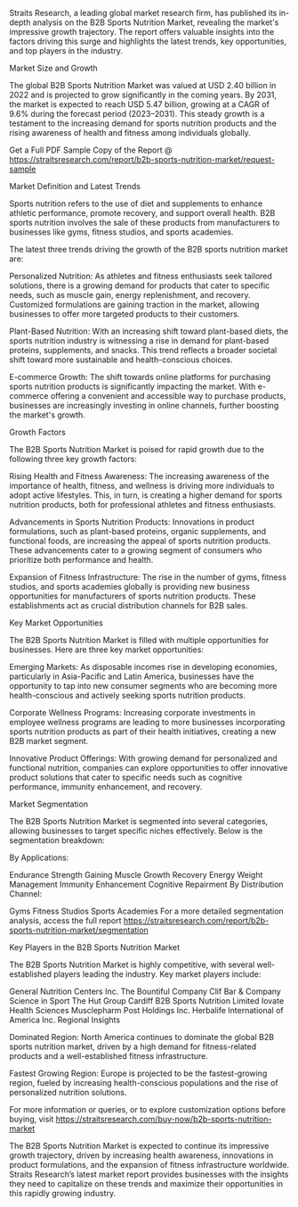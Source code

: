 Straits Research, a leading global market research firm, has published its in-depth analysis on the B2B Sports Nutrition Market, revealing the market's impressive growth trajectory. The report offers valuable insights into the factors driving this surge and highlights the latest trends, key opportunities, and top players in the industry.

Market Size and Growth

The global B2B Sports Nutrition Market was valued at USD 2.40 billion in 2022 and is projected to grow significantly in the coming years. By 2031, the market is expected to reach USD 5.47 billion, growing at a CAGR of 9.6% during the forecast period (2023–2031). This steady growth is a testament to the increasing demand for sports nutrition products and the rising awareness of health and fitness among individuals globally.

Get a Full PDF Sample Copy of the Report @ https://straitsresearch.com/report/b2b-sports-nutrition-market/request-sample

Market Definition and Latest Trends

Sports nutrition refers to the use of diet and supplements to enhance athletic performance, promote recovery, and support overall health. B2B sports nutrition involves the sale of these products from manufacturers to businesses like gyms, fitness studios, and sports academies.

The latest three trends driving the growth of the B2B sports nutrition market are:

Personalized Nutrition: As athletes and fitness enthusiasts seek tailored solutions, there is a growing demand for products that cater to specific needs, such as muscle gain, energy replenishment, and recovery. Customized formulations are gaining traction in the market, allowing businesses to offer more targeted products to their customers.

Plant-Based Nutrition: With an increasing shift toward plant-based diets, the sports nutrition industry is witnessing a rise in demand for plant-based proteins, supplements, and snacks. This trend reflects a broader societal shift toward more sustainable and health-conscious choices.

E-commerce Growth: The shift towards online platforms for purchasing sports nutrition products is significantly impacting the market. With e-commerce offering a convenient and accessible way to purchase products, businesses are increasingly investing in online channels, further boosting the market's growth.

Growth Factors

The B2B Sports Nutrition Market is poised for rapid growth due to the following three key growth factors:

Rising Health and Fitness Awareness: The increasing awareness of the importance of health, fitness, and wellness is driving more individuals to adopt active lifestyles. This, in turn, is creating a higher demand for sports nutrition products, both for professional athletes and fitness enthusiasts.

Advancements in Sports Nutrition Products: Innovations in product formulations, such as plant-based proteins, organic supplements, and functional foods, are increasing the appeal of sports nutrition products. These advancements cater to a growing segment of consumers who prioritize both performance and health.

Expansion of Fitness Infrastructure: The rise in the number of gyms, fitness studios, and sports academies globally is providing new business opportunities for manufacturers of sports nutrition products. These establishments act as crucial distribution channels for B2B sales.

Key Market Opportunities

The B2B Sports Nutrition Market is filled with multiple opportunities for businesses. Here are three key market opportunities:

Emerging Markets: As disposable incomes rise in developing economies, particularly in Asia-Pacific and Latin America, businesses have the opportunity to tap into new consumer segments who are becoming more health-conscious and actively seeking sports nutrition products.

Corporate Wellness Programs: Increasing corporate investments in employee wellness programs are leading to more businesses incorporating sports nutrition products as part of their health initiatives, creating a new B2B market segment.

Innovative Product Offerings: With growing demand for personalized and functional nutrition, companies can explore opportunities to offer innovative product solutions that cater to specific needs such as cognitive performance, immunity enhancement, and recovery.

Market Segmentation

The B2B Sports Nutrition Market is segmented into several categories, allowing businesses to target specific niches effectively. Below is the segmentation breakdown:

By Applications:

Endurance
Strength Gaining
Muscle Growth
Recovery
Energy
Weight Management
Immunity Enhancement
Cognitive Repairment
By Distribution Channel:

Gyms
Fitness Studios
Sports Academies
For a more detailed segmentation analysis, access the full report https://straitsresearch.com/report/b2b-sports-nutrition-market/segmentation

Key Players in the B2B Sports Nutrition Market

The B2B Sports Nutrition Market is highly competitive, with several well-established players leading the industry. Key market players include:

General Nutrition Centers Inc.
The Bountiful Company
Clif Bar & Company
Science in Sport
The Hut Group
Cardiff B2B Sports Nutrition Limited
Iovate Health Sciences
Musclepharm
Post Holdings Inc.
Herbalife International of America Inc.
Regional Insights

Dominated Region: North America continues to dominate the global B2B sports nutrition market, driven by a high demand for fitness-related products and a well-established fitness infrastructure.

Fastest Growing Region: Europe is projected to be the fastest-growing region, fueled by increasing health-conscious populations and the rise of personalized nutrition solutions.

For more information or queries, or to explore customization options before buying, visit https://straitsresearch.com/buy-now/b2b-sports-nutrition-market

The B2B Sports Nutrition Market is expected to continue its impressive growth trajectory, driven by increasing health awareness, innovations in product formulations, and the expansion of fitness infrastructure worldwide. Straits Research’s latest market report provides businesses with the insights they need to capitalize on these trends and maximize their opportunities in this rapidly growing industry.
